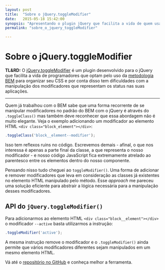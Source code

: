 ```yaml
---
layout: post
title:  "Sobre o jQuery.toggleModifier"
date:   2015-05-18 15:42:00
synopsis: "Apresentando o plugin jQuery que facilita a vida de quem usa BEM pra organizar o CSS."
permalink: "sobre_o_jquery_toggleModifier"

---
```


# Sobre o jQuery.toggleModifier

**TL&RD:** O [jQuery.toggleModifier](https://github.com/viniciusalmeida/jQuery.toggleModifier) é um plugin desenvolvido para o jQuery que facilita a vida de programadores que optam pelo uso da [metodologia BEM](https://en.bem.info/method/) para organizar seu CSS e por conta disso tem dificuldades com a manipulação dos modificadores que representam os status nas suas aplicações.

---

Quem já trabalhou com o BEM sabe que uma forma recorrente de se manipular modificadores no padrão do BEM com o jQuery é através do `.toggleClass()` mas  também deve reconhecer que essa abordagem não é muito elegante. Veja o exemplo adicionando um modificador ao elemento HTML `<div class="block_element"></div>`:

```javascript
.toggleClass('block__element--modifier');
```

Isso tem reflexos ruins no código. Escrevemos demais - afinal, o que nos interessa é apenas a parte final da classe, a que representa o nosso modificador - e nosso código JavaScript fica extremamente atrelado ao parentesco entre os elementos dentro do nosso componente.

Pensando nisso tudo cheguei ao `toggleModifier()`. Uma forma de adicionar e remover modificadores que leva em consideração as classes já existentes no elemento HTML manipulado pelo método. Esse _approach_ me pareceu uma solução eficiente para abstrair a lógica necessária para a manipulação desses modificadores.

## API do `jQuery.toggleModifier()`

Para adicionarmos ao elemento HTML `<div class="block__element"></div>` o modificador `--active` basta utilizarmos a instrução:

```javascript
.toggleModifier('active');
```

A mesma instrução remove o modificador e o `.toggleModifier()` ainda permite que vários modificadores diferentes sejam manipulados em um mesmo elemento HTML.

Vá até o [repositório no GitHub](https://github.com/viniciusalmeida/jQuery.toggleModifier) e conheça melhor a ferramenta.
